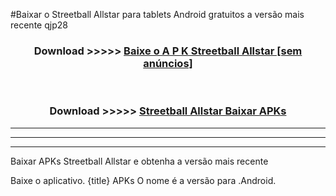 #Baixar o Streetball Allstar   para tablets Android gratuitos a versão mais recente qjp28


<div align="center">
<h3>Download >>>>> <a href="https://pt-web.web.app/?pt= Streetball Allstar ">Baixe o A P K Streetball Allstar  [sem anúncios]</a></h3><br>

<h3>Download >>>>> <a href="https://pt-web.web.app/?pt= Streetball Allstar ">Streetball Allstar  Baixar APKs</a></h3>
</div>

----------------------------------------------------------

----------------------------------------------------------

----------------------------------------------------------

Baixar APKs Streetball Allstar  e obtenha a versão mais recente

Baixe o aplicativo. {title} APKs O nome é a versão para .Android.


